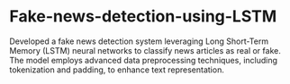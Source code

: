# Fake-news-detection-using-LSTM
Developed a fake news detection system leveraging Long Short-Term Memory (LSTM) neural networks to classify news articles as real or fake. The model employs advanced data preprocessing techniques, including tokenization and padding, to enhance text representation.
